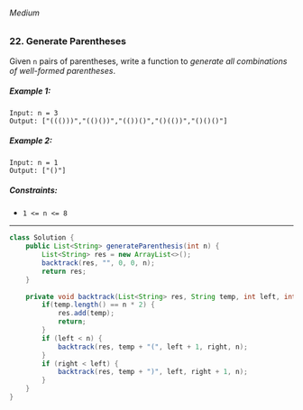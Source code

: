 ###### Medium

### 22. Generate Parentheses

Given `n` pairs of parentheses, write a function to _generate all combinations of well-formed parentheses_.

 

##### Example 1:
```
Input: n = 3
Output: ["((()))","(()())","(())()","()(())","()()()"]
```
##### Example 2:
```
Input: n = 1
Output: ["()"]
``` 

##### Constraints:

- `1 <= n <= 8`

***

```java
class Solution {
    public List<String> generateParenthesis(int n) {
        List<String> res = new ArrayList<>();
        backtrack(res, "", 0, 0, n);
        return res;
    }
    
    private void backtrack(List<String> res, String temp, int left, int right, int n) {
        if(temp.length() == n * 2) {
            res.add(temp);
            return;
        }
        if (left < n) {
            backtrack(res, temp + "(", left + 1, right, n);
        }
        if (right < left) {
            backtrack(res, temp + ")", left, right + 1, n);
        }
    }
}
```
